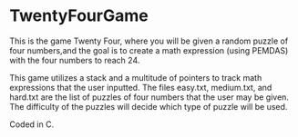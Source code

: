 # TwentyFourGame
This is the game Twenty Four, where you will be given a random puzzle of four numbers,and the goal is to
create a math expression (using PEMDAS) with the four numbers to reach 24.

This game utilizes a stack and a multitude of pointers to track math expressions that the user inputted.
The files easy.txt, medium.txt, and hard.txt are the list of puzzles of four numbers that the user may
be given. The difficulty of the puzzles will decide which type of puzzle will be used.

Coded in C.
